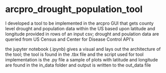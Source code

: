 # arcpro_drought_population_tool


I developed a tool to be implemented in the arcpro GUI that gets county level drought and population data within the US based upon latitude and longitude provided in rows of an input csv; drought and poulation data are queried from US Census and Center for Disease Control API's


the jupyter notebook (.ipynb) gives a visual and lays out the architecture of the tool; the tool is found in the .tbx file and the script used for tool implementation is the .py file a sample of plots with latitude and longitude are found in the in_data folder and output is written to the out_data file
